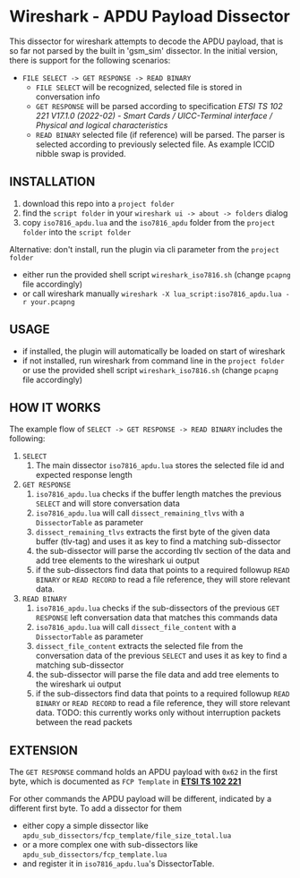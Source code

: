 # Wireshark - APDU Payload Dissector
This dissector for wireshark attempts to decode the APDU payload, that is so far not parsed by the built in 'gsm_sim' dissector.
In the initial version, there is support for the following scenarios:
 
   - `FILE SELECT -> GET RESPONSE -> READ BINARY`
     - `FILE SELECT` will be recognized, selected file is stored in conversation info
     - `GET RESPONSE` will be parsed according to specification 
       *ETSI TS 102 221 V17.1.0 (2022-02) - Smart Cards / UICC-Terminal interface / Physical and logical characteristics*
     - `READ BINARY` selected file (if reference) will be parsed. The parser is selected according to previously selected file. As example ICCID nibble swap is provided.

## INSTALLATION

1. download this repo into a `project folder`
2. find the `script folder` in your `wireshark ui -> about -> folders` dialog
3. copy `iso7816_apdu.lua` and the `iso7816_apdu` folder from the `project folder` into the `script folder`

Alternative: don't install, run the plugin via cli parameter from the `project folder`
- either run the provided shell script `wireshark_iso7816.sh` (change `pcapng` file accordingly)
- or call wireshark manually `wireshark -X lua_script:iso7816_apdu.lua -r your.pcapng`

## USAGE

- if installed, the plugin will automatically be loaded on start of wireshark
- if not installed, run wireshark from command line in the `project folder` or use the provided shell script `wireshark_iso7816.sh` (change `pcapng` file accordingly)

## HOW IT WORKS 

The example flow of `SELECT -> GET RESPONSE -> READ BINARY` includes the following:
1. `SELECT`
   1. The main dissector `iso7816_apdu.lua` stores the selected file id and expected response length
2. `GET RESPONSE`
   1. `iso7816_apdu.lua` checks if the buffer length matches the previous `SELECT` and will store conversation data
   2. `iso7816_apdu.lua` will call `dissect_remaining_tlvs` with a `DissectorTable` as parameter
   3. `dissect_remaining_tlvs` extracts the first byte of the given data buffer (tlv-tag) and uses it as key to find a matching sub-dissector
   4. the sub-dissector will parse the according tlv section of the data and add tree elements to the wireshark ui output
   5. if the sub-dissectors find data that points to a required followup `READ BINARY` or `READ RECORD` to read a file reference, they will store relevant data.
3. `READ BINARY`
   1. `iso7816_apdu.lua` checks if the sub-dissectors of the previous `GET RESPONSE` left conversation data that matches this commands data
   2. `iso7816_apdu.lua` will call `dissect_file_content` with a `DissectorTable` as parameter
   3. `dissect_file_content` extracts the selected file from the conversation data of the previous `SELECT` and uses it as key to find a matching sub-dissector
   4. the sub-dissector will parse the file data and add tree elements to the wireshark ui output
   5. if the sub-dissectors find data that points to a required followup `READ BINARY` or `READ RECORD` to read a file reference, they will store relevant data.
      TODO: this currently works only without interruption packets between the read packets

## EXTENSION
The `GET RESPONSE` command holds an APDU payload with `0x62` in the first byte, which is documented as `FCP Template` in [**ETSI TS 102 221**](https://standards.iteh.ai/catalog/standards/etsi/92ca5ef0-9ca6-4798-a250-32d501a96aaa/etsi-ts-102-221-v17-1-0-2022-02)

For other commands the APDU payload will be different, indicated by a different first byte. 
To add a dissector for them 
- either copy a simple dissector like `apdu_sub_dissectors/fcp_template/file_size_total.lua` 
- or a more complex one with sub-dissectors like `apdu_sub_dissectors/fcp_template.lua` 
- and register it in `iso7816_apdu.lua`'s DissectorTable.
